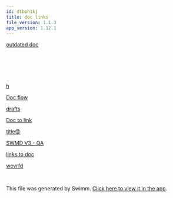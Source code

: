 ```yaml
---
id: dtbph1kj
title: doc links
file_version: 1.1.3
app_version: 1.12.1
---
```


[outdated doc ](outdated-doc.4y2phu93.sw.md)

<br/>

<br/>

<br/>

<br/>

[h](h.njgiqogs.sw.md)

[Doc flow ](doc-flow.uxynck69.sw.md)

[drafts](drafts.9a1ldzsj.sw.md)

[Doc to link](doc-to-link.tedtfhyl.sw.md)

[ title😍](title.mzdwv7i7.sw.md)

[SWMD V3 - QA](swmd-v3-qa.d8o8h.pl.sw.md)

[links to doc](links-to-doc.dt1scip4.sw.md)

[wevrfd](https://app.clickup.com/t/860qvtd3d)

<br/>

This file was generated by Swimm. [Click here to view it in the app](https://swimm-web-app.web.app/repos/Z2l0aHViJTNBJTNBTm9hUmVwbyUzQSUzQU5vYW96ZXI=/docs/dtbph1kj).
